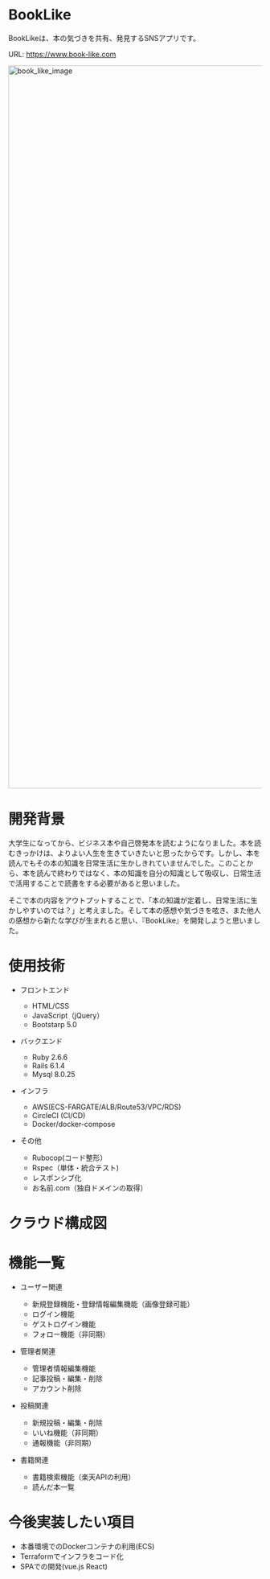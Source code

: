 # BookLike
BookLikeは、本の気づきを共有、発見するSNSアプリです。

URL: https://www.book-like.com

<img width="1438" alt="book_like_image" src="https://user-images.githubusercontent.com/64579170/125240371-fc878600-e324-11eb-9283-34659dae7eb9.png">


# 開発背景

 大学生になってから、ビジネス本や自己啓発本を読むようになりました。本を読むきっかけは、よりよい人生を生きていきたいと思ったからです。しかし、本を読んでもその本の知識を日常生活に生かしきれていませんでした。このことから、本を読んで終わりではなく、本の知識を自分の知識として吸収し、日常生活で活用することで読書をする必要があると思いました。

そこで本の内容をアウトプットすることで、「本の知識が定着し、日常生活に生かしやすいのでは？」と考えました。そして本の感想や気づきを呟き、また他人の感想から新たな学びが生まれると思い、『BookLike』を開発しようと思いました。


# 使用技術

* フロントエンド
  - HTML/CSS
  - JavaScript（jQuery）
  - Bootstarp 5.0

* バックエンド
  - Ruby 2.6.6
  - Rails 6.1.4
  - Mysql 8.0.25
 
* インフラ
  - AWS(ECS-FARGATE/ALB/Route53/VPC/RDS)
  - CircleCI (CI/CD)
  - Docker/docker-compose

* その他
    * Rubocop(コード整形）
    * Rspec（単体・統合テスト)
    * レスポンシブ化
    * お名前.com（独自ドメインの取得）

# クラウド構成図

# 機能一覧
* ユーザー関連
    * 新規登録機能・登録情報編集機能（画像登録可能）
    * ログイン機能
    * ゲストログイン機能
    * フォロー機能（非同期）
   
* 管理者関連
    * 管理者情報編集機能
    * 記事投稿・編集・削除
    * アカウント削除
    
* 投稿関連
    * 新規投稿・編集・削除
    * いいね機能（非同期）
    * 通報機能（非同期）

* 書籍関連
    * 書籍検索機能（楽天APIの利用）
    * 読んだ本一覧


# 今後実装したい項目

* 本番環境でのDockerコンテナの利用(ECS)
* Terraformでインフラをコード化
* SPAでの開発(vue.js React)


